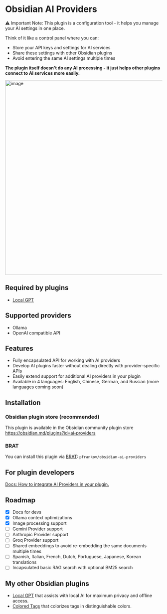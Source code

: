 # Obsidian AI Providers

⚠️ Important Note:
This plugin is a configuration tool - it helps you manage your AI settings in one place.

Think of it like a control panel where you can:
- Store your API keys and settings for AI services
- Share these settings with other Obsidian plugins
- Avoid entering the same AI settings multiple times

**The plugin itself doesn't do any AI processing - it just helps other plugins connect to AI services more easily.**

<img width="625" alt="image" src="https://github.com/user-attachments/assets/6ff8bd35-724c-4f1e-b52a-a9419fbba7b4" />

## Required by plugins
- [Local GPT](https://github.com/pfrankov/obsidian-local-gpt)

## Supported providers
- Ollama
- OpenAI compatible API

## Features
- Fully encapsulated API for working with AI providers
- Develop AI plugins faster without dealing directly with provider-specific APIs
- Easily extend support for additional AI providers in your plugin
- Available in 4 languages: English, Chinese, German, and Russian (more languages coming soon)

## Installation
### Obsidian plugin store (recommended)
This plugin is available in the Obsidian community plugin store https://obsidian.md/plugins?id=ai-providers

### BRAT
You can install this plugin via [BRAT](https://obsidian.md/plugins?id=obsidian42-brat): `pfrankov/obsidian-ai-providers`


## For plugin developers
[Docs: How to integrate AI Providers in your plugin.](./packages/sdk/README.md)

## Roadmap
- [x] Docs for devs
- [x] Ollama context optimizations
- [x] Image processing support
- [ ] Gemini Provider support
- [ ] Anthropic Provider support
- [ ] Groq Provider support
- [ ] Shared embeddings to avoid re-embedding the same documents multiple times
- [ ] Spanish, Italian, French, Dutch, Portuguese, Japanese, Korean translations
- [ ] Incapsulated basic RAG search with optional BM25 search

## My other Obsidian plugins
- [Local GPT](https://github.com/pfrankov/obsidian-local-gpt) that assists with local AI for maximum privacy and offline access.
- [Colored Tags](https://github.com/pfrankov/obsidian-colored-tags) that colorizes tags in distinguishable colors. 
